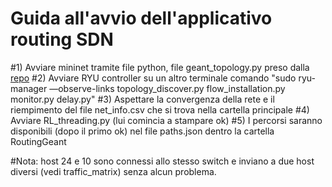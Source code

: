 # Guida all'avvio dell'applicativo routing SDN
#1) Avviare mininet tramite file python, file geant_topology.py preso dalla [repo](https://github.com/gabrispa/controllerML/tree/main/TrafficGenerator)
#2) Avviare RYU controller su un altro terminale comando "sudo ryu-manager —observe-links topology_discover.py flow_installation.py monitor.py delay.py"
#3) Aspettare la convergenza della rete e il riempimento del file net_info.csv che si trova nella cartella principale
#4) Avviare RL_threading.py (lui comincia a stampare ok)
#5) I percorsi saranno disponibili (dopo il primo ok) nel file paths.json dentro la cartella RoutingGeant

#Nota: host 24 e 10 sono connessi allo stesso switch e inviano a due host diversi (vedi traffic_matrix) senza alcun problema.
